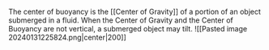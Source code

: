 The center of buoyancy is the [[Center of Gravity]] of a portion of an object submerged in a fluid. When the Center of Gravity and the Center of Buoyancy are not vertical, a submerged object may tilt.
![[Pasted image 20240131225824.png|center|200]]